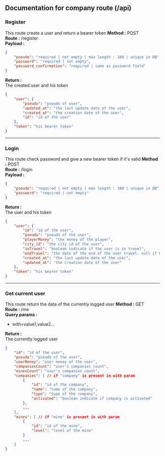 ## Documentation for company route (/api)

### Register
This route create a user and return a bearer token
**Method :** POST  
**Route :** /register  
**Payload :**
```json
{
    "pseudo": "required | not empty | max length : 100 | unique in DB",
    "password": "required | not empty",
    "password_confirmation": "required | same as password field"
}
```
**Return :**  
The created user and his token
```json
{
    "user": {
        "pseudo": "pseudo of user",
        "updated_at": "the last update date of the user",
        "created_at": "the creation date of the user",
        "id": "id of the user"
    },
    "token": "his bearer token"
}
```
---
### Login
This route check password and give a new bearer token if it's valid
**Method :** POST  
**Route :** /login  
**Payload :**
```json
{
    "pseudo": "required | not empty | max length : 100 | unique in DB",
    "password": "required | not empty"
}
```
**Return :**  
The user and his token
```json
{
    "user": {
        "id": "id of the user",
        "pseudo": "pseudo of the user",
        "playerMoney": "the money of the player",
        "city_id": "the city id of the user",
        "inTravel": "boolean indicate if the user is in travel",
        "endTravel": "the date of the end of the user travel. null if he is not in travel",
        "created_at": "the last update date of the user",
        "updated_at": "the creation date of the user"
    },
    "token": "his bearer token"
}
```

---
### Get current user
This route return the data of the currently logged user
**Method :** GET  
**Route :** /me  
**Query params :**
- with=value1,value2...

**Return :**  
The currently logged user
```json
{
    "id": "id of the user",
    "pseudo": "pseudo of the user",
    "userMoney": "user money of the user",
    "companiesCount": "user's companies count",
    "minesCount": "user's companies count",
    "companies": [ // if "company" is present in with param
        {
            "id": "id of the company",
            "name": "name of the company",
            "type": "type of the company",
            "activated": "boolean indicate if company is activated"
        },
        ...
    ],
    "mines": [ // if "mine" is present in with param
        {
            "id": "id of the mine",
            "level": "level of the mine"
        }
        ...
    ]
}
```